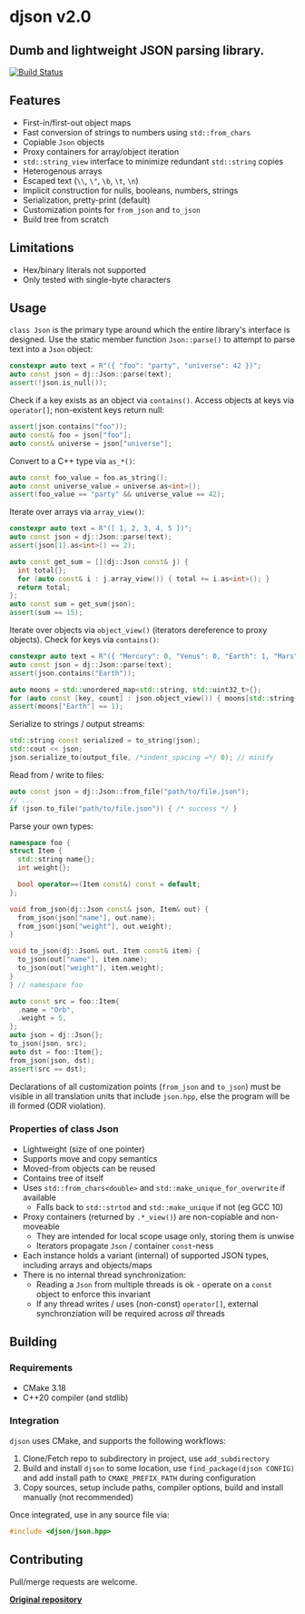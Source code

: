 # djson v2.0

## Dumb and lightweight JSON parsing library.

[![Build Status](https://github.com/karnkaul/djson/actions/workflows/ci.yml/badge.svg)](https://github.com/karnkaul/djson/actions/workflows/ci.yml)

## Features

- First-in/first-out object maps
- Fast conversion of strings to numbers using `std::from_chars`
- Copiable `Json` objects
- Proxy containers for array/object iteration
- `std::string_view` interface to minimize redundant `std::string` copies
- Heterogenous arrays
- Escaped text (`\\`, `\"`, `\b`, `\t`, `\n`)
- Implicit construction for nulls, booleans, numbers, strings
- Serialization, pretty-print (default)
- Customization points for `from_json` and `to_json`
- Build tree from scratch

## Limitations

- Hex/binary literals not supported
- Only tested with single-byte characters

## Usage

`class Json` is the primary type around which the entire library's interface is designed. Use the static member function `Json::parse()` to attempt to parse text into a `Json` object:

```cpp
constexpr auto text = R"({ "foo": "party", "universe": 42 })";
auto const json = dj::Json::parse(text);
assert(!json.is_null());
```

Check if a key exists as an object via `contains()`. Access objects at keys via `operator[]`; non-existent keys return null:

```cpp
assert(json.contains("foo"));
auto const& foo = json["foo"];
auto const& universe = json["universe"];
```

Convert to a C++ type via `as_*()`:

```cpp
auto const foo_value = foo.as_string();
auto const universe_value = universe.as<int>();
assert(foo_value == "party" && universe_value == 42);
```

Iterate over arrays via `array_view()`:

```cpp
constexpr auto text = R"([ 1, 2, 3, 4, 5 ])";
auto const json = dj::Json::parse(text);
assert(json[1].as<int>() == 2);

auto const get_sum = [](dj::Json const& j) {
  int total{};
  for (auto const& i : j.array_view()) { total += i.as<int>(); }
  return total;
};
auto const sum = get_sum(json);
assert(sum == 15);
```

Iterate over objects via `object_view()` (iterators dereference to proxy objects). Check for keys via `contains()`:

```cpp
constexpr auto text = R"({ "Mercury": 0, "Venus": 0, "Earth": 1, "Mars": 2 })";
auto const json = dj::Json::parse(text);
assert(json.contains("Earth"));

auto moons = std::unordered_map<std::string, std::uint32_t>{};
for (auto const [key, count] : json.object_view()) { moons[std::string{key}] = count.as<std::uint32_t>(); }
assert(moons["Earth"] == 1);
```

Serialize to strings / output streams:

```cpp
std::string const serialized = to_string(json);
std::cout << json;
json.serialize_to(output_file, /*indent_spacing =*/ 0); // minify
```

Read from / write to files:

```cpp
auto const json = dj::Json::from_file("path/to/file.json");
// ...
if (json.to_file("path/to/file.json")) { /* success */ }
```

Parse your own types:

```cpp
namespace foo {
struct Item {
  std::string name{};
  int weight{};

  bool operator==(Item const&) const = default;
};

void from_json(dj::Json const& json, Item& out) {
  from_json(json["name"], out.name);
  from_json(json["weight"], out.weight);
}

void to_json(dj::Json& out, Item const& item) {
  to_json(out["name"], item.name);
  to_json(out["weight"], item.weight);
}
} // namespace foo

auto const src = foo::Item{
  .name = "Orb",
  .weight = 5,
};
auto json = dj::Json{};
to_json(json, src);
auto dst = foo::Item{};
from_json(json, dst);
assert(src == dst);
```

Declarations of all customization points (`from_json` and `to_json`) must be visible in all translation units that include `json.hpp`, else the program will be ill formed (ODR violation).

### Properties of class Json

- Lightweight (size of one pointer)
- Supports move and copy semantics
- Moved-from objects can be reused
- Contains tree of itself
- Uses `std::from_chars<double>` and `std::make_unique_for_overwrite` if available
  - Falls back to `std::strtod` and `std::make_unique` if not (eg GCC 10)
- Proxy containers (returned by `.*_view()`) are non-copiable and non-moveable
  - They are intended for local scope usage only, storing them is unwise
  - Iterators propagate `Json` / container `const`-ness
- Each instance holds a variant (internal) of supported JSON types, including arrays and objects/maps
- There is no internal thread synchronization: 
  - Reading a `Json` from multiple threads is ok - operate on a `const` object to enforce this invariant
  - If any thread writes / uses (non-const) `operator[]`, external synchronziation will be required across _all_ threads

## Building

### Requirements

- CMake 3.18
- C++20 compiler (and stdlib)

### Integration

`djson` uses CMake, and supports the following workflows:

1. Clone/Fetch repo to subdirectory in project, use `add_subdirectory`
1. Build and install `djson` to some location, use `find_package(djson CONFIG)` and add install path to `CMAKE_PREFIX_PATH` during configuration
1. Copy sources, setup include paths, compiler options, build and install manually (not recommended)

Once integrated, use in any source file via:

```cpp
#include <djson/json.hpp>
```

## Contributing

Pull/merge requests are welcome.

**[Original repository](https://github.com/karnkaul/djson)**
